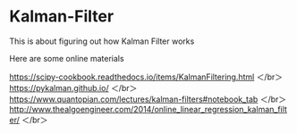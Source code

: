 # Kalman-Filter

This is about figuring out how Kalman Filter works

Here are some online materials

https://scipy-cookbook.readthedocs.io/items/KalmanFiltering.html ＜/br＞
https://pykalman.github.io/ ＜/br＞
https://www.quantopian.com/lectures/kalman-filters#notebook_tab ＜/br＞
http://www.thealgoengineer.com/2014/online_linear_regression_kalman_filter/ ＜/br＞

